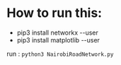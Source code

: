 # How to run this:
 - pip3 install networkx --user
 - pip3 install matplotlib --user
 
 run : `python3 NairobiRoadNetwork.py`